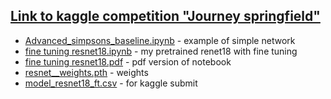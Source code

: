 ## [Link to kaggle competition "Journey springfield"](https://www.kaggle.com/c/journey-springfield)

+ [Advanced_simpsons_baseline.ipynb](https://github.com/pheepa/Deep-Learning-School-part-1-spring-2020/blob/master/simpson%20classification/Advanced_simpsons_baseline.ipynb) - example of simple network
+ [fine tuning resnet18.ipynb](https://github.com/pheepa/Deep-Learning-School-part-1-spring-2020/blob/master/simpson%20classification/fine%20tuning%20resnet18.ipynb) - my pretrained renet18 with fine tuning
+ [fine tuning resnet18.pdf](https://github.com/pheepa/Deep-Learning-School-part-1-spring-2020/blob/master/simpson%20classification/fine%20tuning%20resnet18.pdf) - pdf version of notebook
+ [resnet__weights.pth](https://github.com/pheepa/Deep-Learning-School-part-1-spring-2020/blob/master/simpson%20classification/resnet__weights.pth) - weights
+ [model_resnet18_ft.csv](https://github.com/pheepa/Deep-Learning-School-part-1-spring-2020/blob/master/simpson%20classification/model_resnet18_ft.csv) - for kaggle submit
